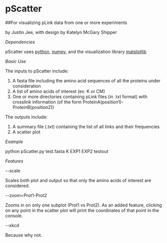 # pScatter

##For visualizing pLink data from one or more experiments

by Justin Jee, with design by Katelyn McGary Shipper

*Dependencies*

pScatter uses [python](https://www.python.org/downloads/), [numpy](http://www.numpy.org/), and the visualization library [matplotlib](http://matplotlib.org/)

*Basic Use*

The inputs to pScatter include:

1.   A fasta file including the amino acid sequences of all the proteins under consideration
2.   A list of amino acids of interest (ex: K or CM)
3.   One or more directories containing pLink files (in .txt format) with crosslink information (of the form ProteinA(position1)-ProteinB(position2))

The outputs include:

1.   A summary file (.txt) containing the list of all links and their frequencies
2.   A scatter plot

*Example*

python pScatter.py test.fasta K EXP1 EXP2 testout

*Features*

--scale

Scales both plot and output so that only the amino acids of interest are considered.

--zoom=Prot1-Prot2

Zooms in on only one subplot (Prot1 vs Prot2). As an added feature, clicking on any point in the scatter plot will print the coordinates of that point in the console.

--xkcd

Because why not.
